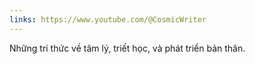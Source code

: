 ```yaml
---
links: https://www.youtube.com/@CosmicWriter
---
```

Những tri thức về tâm lý, triết học, và phát triển bản thân.